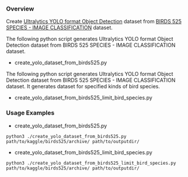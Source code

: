 ### Overview

Create [Ultralytics YOLO format Object Detection](https://docs.ultralytics.com/datasets/detect/) dataset from [BIRDS 525 SPECIES - IMAGE CLASSIFICATION](https://www.kaggle.com/datasets/gpiosenka/100-bird-species) dataset.

The following python script generates Ultralytics YOLO format Object Detection dataset from BIRDS 525 SPECIES - IMAGE CLASSIFICATION dataset.

- create_yolo_dataset_from_birds525.py

The following python script generates Ultralytics YOLO format Object Detection dataset from BIRDS 525 SPECIES - IMAGE CLASSIFICATION dataset. It generates dataset for specified kinds of bird species. 
  
- create_yolo_dataset_from_birds525_limit_bird_species.py

### Usage Examples

- create_yolo_dataset_from_birds525.py

```
python3 ./create_yolo_dataset_from_birds525.py path/to/kaggle/birds525/archive/ path/to/outputdir/
```

- create_yolo_dataset_from_birds525_limit_bird_species.py

```
python3 ./create_yolo_dataset_from_birds525_limit_bird_species.py path/to/kaggle/birds525/archive/ path/to/outputdir/
```
